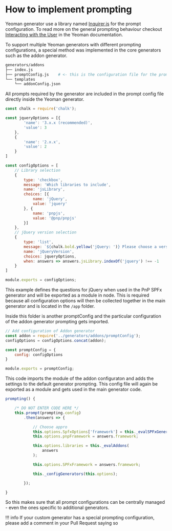 # How to implement prompting

Yeoman generator use a library named [Inquirer.js](https://github.com/SBoudrias/Inquirer.js/) for the prompt configuration. To read more on the general prompting behaviour checkout [Interacting with the User](http://yeoman.io/authoring/user-interactions.html) in the Yeoman documentation.

To support multiple Yeoman generators with different prompting configurations, a special method was implemented in the core generators such as the addon generator.

```bash
generators/addons
├── index.js
├── promptConfig.js    # <- this is the configuration file for the prompts
└── templates
    └── addonConfig.json
```

All prompts required by the generator are included in the prompt config file directly inside the Yeoman generator.

```js
const chalk = require('chalk');

const jqueryOptions = [{
        'name': '3.x.x (recommended)',
        'value': 3
    },
    {
        'name': '2.x.x',
        'value': 2
    }
]

const configOptions = [
    // Library selection
    {
        type: 'checkbox',
        message: 'Which libraries to include',
        name: 'jsLibrary',
        choices: [{
            name: 'jQuery',
            value: 'jquery'
        }, {
            name: 'pnpjs',
            value: '@pnp/pnpjs'
        }]
    },
    // jQuery version selection
    {
        type: 'list',
        message: `${chalk.bold.yellow('jQuery: ')} Please choose a version:`,
        name: 'jQueryVersion',
        choices: jqueryOptions,
        when: answers => answers.jsLibrary.indexOf('jquery') !== -1
    }
]

module.exports = configOptions;
```

This example defines the questions for jQuery when used in the PnP SPFx generator and will be exported as a module in node. This is required because all configuration options will then be collected together in the main generator and is located in the `/app` folder.

Inside this folder is another promptConfig and the particular configuration of the addon generator prompting gets imported.

```js
// Add configuration of Addon generator
const addon = require('../generators/addons/promptConfig');
configOptions = configOptions.concat(addon);

const promptConfig = {
    config: configOptions
}

module.exports = promptConfig;
```

This code imports the module of the addon configuraton and adds the settings to the default generator prompting. This config file will again be exported as a module and gets used in the main generator code.

```js
prompting() {

    /* DO NOT ENTER CODE HERE */
    this.prompt(prompting.config)
        .then(answers => {

            // Choose appro
            this.options.SpfxOptions['framework'] = this._evalSPFxGenerator(answers.framework);
            this.options.pnpFramework = answers.framework;

            this.options.libraries = this._evalAddons(
                answers
            );

            this.options.SPFxFramework = answers.framework;

            this._configGenerators(this.options);

        });

}
```

So this makes sure that all prompt configurations can be centrally managed - even the ones specific to additional generators.

!!! info
    If your custom generator has a special prompting configuration, please add a comment in your Pull Request saying so

